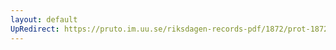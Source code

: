 ```yaml
---
layout: default
UpRedirect: https://pruto.im.uu.se/riksdagen-records-pdf/1872/prot-1872--ak--420/prot-1872--ak--420_077.pdf
---
```

